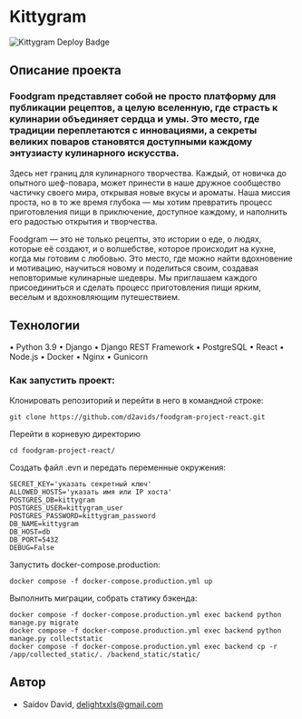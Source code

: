 # Kittygram
![Kittygram Deploy Badge](https://github.com/d2avids/foodgram-project-react/actions/workflows/main.yml/badge.svg)


## Описание проекта
### Foodgram представляет собой не просто платформу для публикации рецептов, а целую вселенную, где страсть к кулинарии объединяет сердца и умы. Это место, где традиции переплетаются с инновациями, а секреты великих поваров становятся доступными каждому энтузиасту кулинарного искусства.

Здесь нет границ для кулинарного творчества. Каждый, от новичка до опытного шеф-повара, может принести в наше дружное сообщество частичку своего мира, открывая новые вкусы и ароматы. Наша миссия проста, но в то же время глубока — мы хотим превратить процесс приготовления пищи в приключение, доступное каждому, и наполнить его радостью открытия и творчества.

Foodgram — это не только рецепты, это истории о еде, о людях, которые её создают, и о волшебстве, которое происходит на кухне, когда мы готовим с любовью. Это место, где можно найти вдохновение и мотивацию, научиться новому и поделиться своим, создавая неповторимые кулинарные шедевры. Мы приглашаем каждого присоединиться и сделать процесс приготовления пищи ярким, веселым и вдохновляющим путешествием.






## Технологии
•	Python 3.9
•	Django
•	Django REST Framework
•   PostgreSQL
•   React
•   Node.js
•   Docker
•   Nginx
•	Gunicorn

### Как запустить проект:

Клонировать репозиторий и перейти в него в командной строке:

```
git clone https://github.com/d2avids/foodgram-project-react.git 
```

Перейти в корневую директорию
```
cd foodgram-project-react/
```

Создать файл .evn и передать переменные окружения:

```
SECRET_KEY='указать секретный ключ'
ALLOWED_HOSTS='указать имя или IP хоста'
POSTGRES_DB=kittygram
POSTGRES_USER=kittygram_user
POSTGRES_PASSWORD=kittygram_password
DB_NAME=kittygram
DB_HOST=db
DB_PORT=5432
DEBUG=False
```

Запустить docker-compose.production:

```
docker compose -f docker-compose.production.yml up
```

Выполнить миграции, собрать статику бэкенда:

```
docker compose -f docker-compose.production.yml exec backend python manage.py migrate
docker compose -f docker-compose.production.yml exec backend python manage.py collectstatic
docker compose -f docker-compose.production.yml exec backend cp -r /app/collected_static/. /backend_static/static/

```

## Автор
- Saidov David, delightxxls@gmail.com